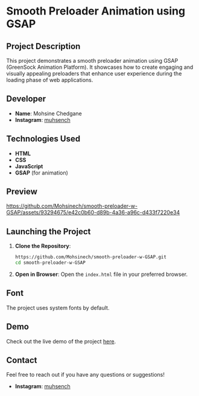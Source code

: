 
# Smooth Preloader Animation using GSAP

## Project Description

This project demonstrates a smooth preloader animation using GSAP (GreenSock Animation Platform). It showcases how to create engaging and visually appealing preloaders that enhance user experience during the loading phase of web applications.

## Developer

- **Name**: Mohsine Chedgane
- **Instagram**: [muhsench](https://www.instagram.com/muhsench)

## Technologies Used

- **HTML**
- **CSS**
- **JavaScript**
- **GSAP** (for animation)

## Preview

https://github.com/Mohsinech/smooth-preloader-w-GSAP/assets/93294675/e42c0b60-d89b-4a36-a96c-d433f7220e34

## Launching the Project

1. **Clone the Repository**:

   ```bash
   https://github.com/Mohsinech/smooth-preloader-w-GSAP.git
   cd smooth-preloader-w-GSAP
   ```

2. **Open in Browser**:
   Open the `index.html` file in your preferred browser.

## Font

The project uses system fonts by default.

## Demo

Check out the live demo of the project [here]([https://your-demo-link.com](https://mohsinech.github.io/smooth-preloader-w-GSAP/)).

## Contact

Feel free to reach out if you have any questions or suggestions!

- **Instagram**: [muhsench](https://www.instagram.com/muhsench)
